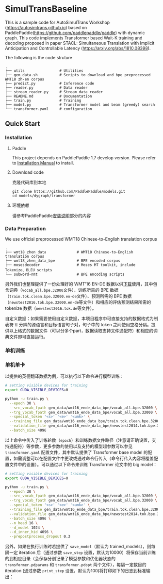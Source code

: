 # SimulTransBaseline

This is a sample code for AutoSimulTrans Workshop (https://autosimtrans.github.io) based
on PaddlePaddle(https://github.com/paddlepaddle/paddle) with dynamic graph.
This code implements Transformer based Wait-K training and decoding proposed in paper
STACL: Simultaneous Translation with Implicit Anticipation and Controllable Latency
(https://arxiv.org/abs/1810.08398).


The following is the code struture

```text
.
├── utils                # Utilities
├── gen_data.sh          # Scripts to download and bpe preprocessed WMT18 zh-en corpus
├── predict.py           # Inference code
├── reader.py            # Data reader
├── stream_reader.py     # Stream data reader
├── README.md            # Documentation
├── train.py             # Training
├── model.py             # Transformer model and beam (greedy) search
└── transformer.yaml     # configuration
```

## Quick Start

### Installation

1. Paddle

   This project depends on PaddlePaddle 1.7 develop version. Please refer to [Installation Manual](http://www.paddlepaddle.org/#quick-start) to install.

2. Download code

    克隆代码库到本地
    ```shell
    git clone https://github.com/PaddlePaddle/models.git
    cd models/dygraph/transformer
    ```
3. 环境依赖

   请参考PaddlePaddle[安装说明](https://www.paddlepaddle.org.cn/documentation/docs/zh/1.6/beginners_guide/install/index_cn.html)部分的内容

### Data Preparation

We use official preprocessed WMT18 Chinese-to-English translation corpus

```text
.
├── wmt18_zhen_data              # WMT18 Chinese-to-English translation corpus
├── wmt18_zhen_data_bpe          # BPE encoded corpus
├── mosesdecoder                 # Moses MT toolkit, include Tokenize、BLEU scripts
└── subword-nmt                  # BPE encoding scripts
```

另外我们也整理提供了一份处理好的 WMT'16 EN-DE 数据以供[下载](https://transformer-res.bj.bcebos.com/wmt16_ende_data_bpe_clean.tar.gz)使用，其中包含词典（`vocab_all.bpe.32000`文件）、训练所需的 BPE 数据（`train.tok.clean.bpe.32000.en-de`文件）、预测所需的 BPE 数据（`newstest2016.tok.bpe.32000.en-de`等文件）和相应的评估预测结果所需的 tokenize 数据（`newstest2016.tok.de`等文件）。


自定义数据：如果需要使用自定义数据，本项目程序中可直接支持的数据格式为制表符 \t 分隔的源语言和目标语言句子对，句子中的 token 之间使用空格分隔。提供以上格式的数据文件（可以分多个part，数据读取支持文件通配符）和相应的词典文件即可直接运行。

### 单机训练

### 单机单卡

以提供的英德翻译数据为例，可以执行以下命令进行模型训练：

```sh
# setting visible devices for training
export CUDA_VISIBLE_DEVICES=0

python -u train.py \
  --epoch 30 \
  --src_vocab_fpath gen_data/wmt16_ende_data_bpe/vocab_all.bpe.32000 \
  --trg_vocab_fpath gen_data/wmt16_ende_data_bpe/vocab_all.bpe.32000 \
  --special_token '<s>' '<e>' '<unk>' \
  --training_file gen_data/wmt16_ende_data_bpe/train.tok.clean.bpe.32000.en-de \
  --validation_file gen_data/wmt16_ende_data_bpe/newstest2014.tok.bpe.32000.en-de \
  --batch_size 4096
```

以上命令中传入了训练轮数（`epoch`）和训练数据文件路径（注意请正确设置，支持通配符）等参数，更多参数的使用以及支持的模型超参数可以参见 `transformer.yaml` 配置文件，其中默认提供了 Transformer base model 的配置，如需调整可以在配置文件中更改或通过命令行传入（命令行传入内容将覆盖配置文件中的设置）。可以通过以下命令来训练 Transformer 论文中的 big model：

```sh
# setting visible devices for training
export CUDA_VISIBLE_DEVICES=0

python -u train.py \
  --epoch 30 \
  --src_vocab_fpath gen_data/wmt16_ende_data_bpe/vocab_all.bpe.32000 \
  --trg_vocab_fpath gen_data/wmt16_ende_data_bpe/vocab_all.bpe.32000 \
  --special_token '<s>' '<e>' '<unk>' \
  --training_file gen_data/wmt16_ende_data_bpe/train.tok.clean.bpe.32000.en-de \
  --validation_file gen_data/wmt16_ende_data_bpe/newstest2014.tok.bpe.32000.en-de \
  --batch_size 4096 \
  --n_head 16 \
  --d_model 1024 \
  --d_inner_hid 4096 \
  --prepostprocess_dropout 0.3
```

另外，如果在执行训练时若提供了 `save_model`（默认为 trained_models），则每隔一定 iteration 后（通过参数 `save_step` 设置，默认为10000）将保存当前训练的到相应目录（会保存分别记录了模型参数和优化器状态的 `transformer.pdparams` 和 `transformer.pdopt` 两个文件），每隔一定数目的 iteration (通过参数 `print_step` 设置，默认为100)将打印如下的日志到标准输出：





